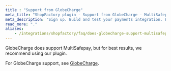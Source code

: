 ```yaml
---
title : "Support from GlobeCharge"
meta_title: "ShopFactory plugin - Support from GlobeCharge - MultiSafepay Docs"
meta_description: "Sign up. Build and test your payments integration. Explore our products and services. Use our API Reference, SDKs, and wrappers. Get support."
read_more: "."
aliases: 
    - /integrations/shopfactory/faq/does-globecharge-support-multisafepay/
---
```


GlobeCharge does support MultiSafepay, but for best results, we recommend using our plugin. 

For GlobeCharge support, see [GlobeCharge](https://www.globecharge.com).

